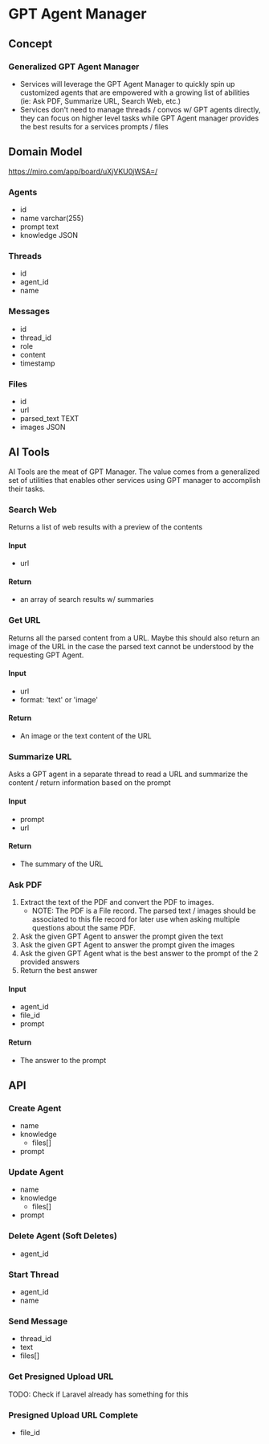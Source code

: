 # GPT Agent Manager

## Concept

### Generalized GPT Agent Manager

* Services will leverage the GPT Agent Manager to quickly spin up customized agents that are empowered with a growing
  list of abilities (ie: Ask PDF, Summarize URL, Search Web, etc.)
* Services don't need to manage threads / convos w/ GPT agents directly, they can focus on higher level tasks while GPT
  Agent manager provides the best results for a services prompts / files

## Domain Model

https://miro.com/app/board/uXjVKU0jWSA=/

### Agents

* id
* name varchar(255)
* prompt text
* knowledge JSON

### Threads

* id
* agent_id
* name

### Messages

* id
* thread_id
* role
* content
* timestamp

### Files

* id
* url
* parsed_text TEXT
* images JSON

## AI Tools

AI Tools are the meat of GPT Manager.
The value comes from a generalized set of utilities that enables other services
using GPT manager to accomplish their tasks.

### Search Web

Returns a list of web results with a preview of the contents

#### Input

* url

#### Return

* an array of search results w/ summaries

### Get URL

Returns all the parsed content from a URL.
Maybe this should also return an image of the URL in the case the parsed text cannot be understood by the requesting GPT
Agent.

#### Input

* url
* format: 'text' or 'image'

#### Return

* An image or the text content of the URL

### Summarize URL

Asks a GPT agent in a separate thread to read a URL and summarize the content / return information based on the prompt

#### Input

* prompt
* url

#### Return

* The summary of the URL

### Ask PDF

1. Extract the text of the PDF and convert the PDF to images.
    * NOTE: The PDF is a File record. The parsed text / images should be associated to this file record for later use
      when asking multiple questions about the same PDF.
2. Ask the given GPT Agent to answer the prompt given the text
3. Ask the given GPT Agent to answer the prompt given the images
4. Ask the given GPT Agent what is the best answer to the prompt of the 2 provided answers
5. Return the best answer

#### Input

* agent_id
* file_id
* prompt

#### Return

* The answer to the prompt

## API

### Create Agent

* name
* knowledge
    * files[]
* prompt

### Update Agent

* name
* knowledge
    * files[]
* prompt

### Delete Agent (Soft Deletes)

* agent_id

### Start Thread

* agent_id
* name

### Send Message

* thread_id
* text
* files[]

### Get Presigned Upload URL

TODO: Check if Laravel already has something for this

### Presigned Upload URL Complete

* file_id
